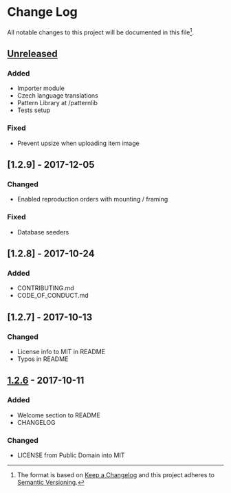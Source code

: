 # Change Log
All notable changes to this project will be documented in this file[^1].

## [Unreleased]
### Added
- Importer module
- Czech language translations
- Pattern Library at /patternlib
- Tests setup

### Fixed
- Prevent upsize when uploading item image

## [1.2.9] - 2017-12-05
### Changed
- Enabled reproduction orders with mounting / framing

### Fixed
- Database seeders

## [1.2.8] - 2017-10-24
### Added
- CONTRIBUTING.md
- CODE_OF_CONDUCT.md

## [1.2.7] - 2017-10-13
### Changed
- License info to MIT in README
- Typos in README

## [1.2.6] - 2017-10-11
### Added
- Welcome section to README
- CHANGELOG

### Changed
- LICENSE from Public Domain into MIT

[Unreleased]: https://github.com/SlovakNationalGallery/web-umenia-2/compare/master...develop
[1.2.6]: https://github.com/SlovakNationalGallery/web-umenia-2/pull/31


[^1]: The format is based on [Keep a Changelog](http://keepachangelog.com/) and this project adheres to [Semantic Versioning](http://semver.org/).
